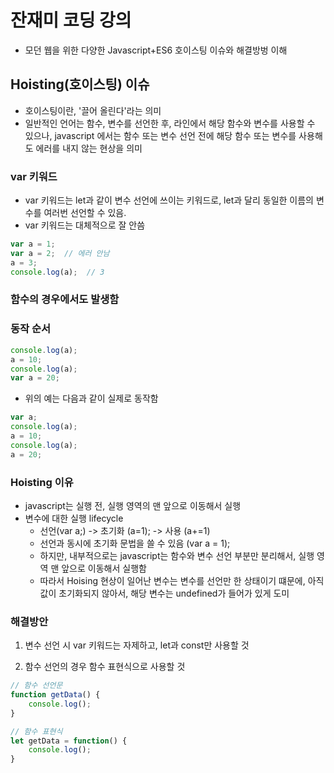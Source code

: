 # 잔재미 코딩 강의
- 모던 웹을 위한 다양한 Javascript+ES6 호이스팅 이슈와 해결방벙 이해


## Hoisting(호이스팅) 이슈
- 호이스팅이란, '끌어 올린다'라는 의미
- 일반적인 언어는 함수, 변수를 선언한 후, 라인에서 해당 함수와 변수를 사용할 수 있으나, javascript 에서는 함수 또는 변수 선언 전에 해당 함수 또는 변수를 사용해도 에러를 내지 않는 현상을 의미


### var 키워드
- var 키워드는 let과 같이 변수 선언에 쓰이는 키워드로, let과 달리 동일한 이름의 변수를 여러번 선언할 수 있음.
- var 키워드는 대체적으로 잘 안씀

```js
var a = 1;
var a = 2;  // 에러 안남
a = 3;
console.log(a);  // 3
```

### 함수의 경우에서도 발생함

### 동작 순서

```js
console.log(a);
a = 10;
console.log(a);
var a = 20;
```
- 위의 예는 다음과 같이 실제로 동작함

```js
var a;
console.log(a);
a = 10;
console.log(a);
a = 20;
```


### Hoisting 이유

- javascript는 실행 전, 실행 영역의 맨 앞으로 이동해서 실행
- 변수에 대한 실행 lifecycle
  - 선언(var a;) -> 초기화 (a=1); -> 사용 (a+=1)
  - 선언과 동시에 초기화 문법을 쓸 수 있음 (var a = 1);
  - 하지만, 내부적으로는 javascript는 함수와 변수 선언 부분만 분리해서, 실행 영역 맨 앞으로 이동해서 실행함
  - 따라서 Hoising 현상이 일어난 변수는 변수를 선언만 한 상태이기 떄문에, 아직 값이 초기화되지 않아서, 해당 변수는 undefined가 들어가 있게 도미

### 해결방안
1. 변수 선언 시 var 키워드는 자제하고, let과 const만 사용할 것

2. 함수 선언의 경우 함수 표현식으로 사용할 것

```js
// 함수 선언문
function getData() {
    console.log();
}

// 함수 표현식
let getData = function() {
    console.log();
}
```